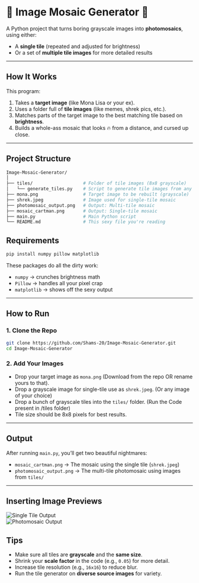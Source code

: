 # 🧩 Image Mosaic Generator 🎨

A Python project that turns boring grayscale images into **photomosaics**, using either:
- A **single tile** (repeated and adjusted for brightness)
- Or a set of **multiple tile images** for more detailed results

---

## How It Works

This program:
1. Takes a **target image** (like Mona Lisa or your ex).
2. Uses a folder full of **tile images** (like memes, shrek pics, etc.).
3. Matches parts of the target image to the best matching tile based on **brightness**.
4. Builds a whole-ass mosaic that looks 🔥 from a distance, and cursed up close.

---

## Project Structure

```bash
Image-Mosaic-Generator/
│
├── tiles/                   # Folder of tile images (8x8 grayscale)
│   └── generate_tiles.py    # Script to generate tile images from any source
├── mona.png                 # Target image to be rebuilt (grayscale)
├── shrek.jpeg               # Image used for single-tile mosaic
├── photomosaic_output.png   # Output: Multi-tile mosaic
├── mosaic_cartman.png       # Output: Single-tile mosaic
├── main.py                  # Main Python script
└── README.md                # This sexy file you're reading
```             

## Requirements

```bash
pip install numpy pillow matplotlib
```

These packages do all the dirty work:

- `numpy` → crunches brightness math  
- `Pillow` → handles all your pixel crap  
- `matplotlib` → shows off the sexy output

---

## How to Run

### 1. Clone the Repo

```bash
git clone https://github.com/Shams-20/Image-Mosaic-Generator.git
cd Image-Mosaic-Generator
```

### 2️. Add Your Images

- Drop your target image as `mona.png` (Download from the repo OR rename yours to that).
- Drop a grayscale image for single-tile use as `shrek.jpeg`. (Or any image of your choice)
- Drop a bunch of grayscale tiles into the `tiles/` folder. (Run the Code present in /tiles folder)
- Tile size should be 8x8 pixels for best results.

---

## Output

After running `main.py`, you’ll get two beautiful nightmares:

- `mosaic_cartman.png` → The mosaic using the single tile (`shrek.jpeg`)  
- `photomosaic_output.png` → The multi-tile photomosaic using images from `tiles/`

---

## Inserting Image Previews 

![Single Tile Output](mosaic_single.png)  
![Photomosaic Output](photomosaic_photo.png)



## Tips

- Make sure all tiles are **grayscale** and the **same size**.  
- Shrink your **scale factor** in the code (e.g., `0.05`) for more detail.  
- Increase tile resolution (e.g., `16x16`) to reduce blur.  
- Run the tile generator on **diverse source images** for variety.

